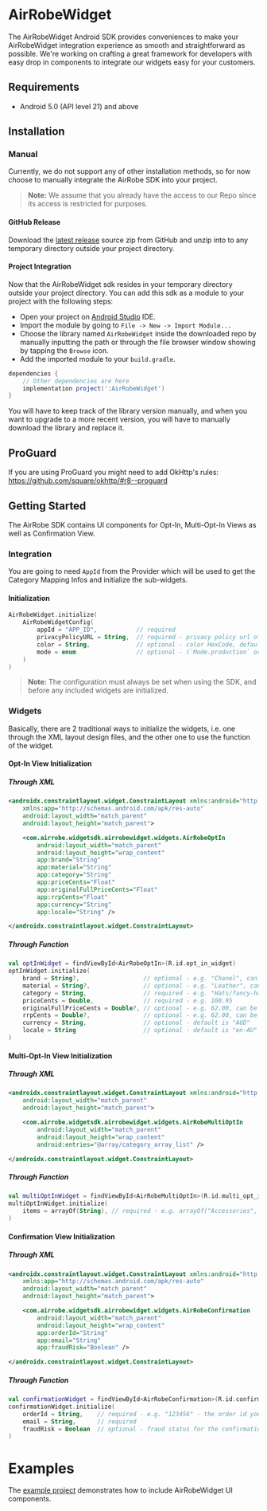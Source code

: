 # AirRobeWidget
The AirRobeWidget Android SDK provides conveniences to make your AirRobeWidget integration experience as smooth and straightforward as possible. We're working on crafting a great framework for developers with easy drop in components to integrate our widgets easy for your customers.

## Requirements
- Android 5.0 (API level 21) and above

## Installation

### Manual

Currently, we do not support any of other installation methods, so for now choose to manually integrate the AirRobe SDK into your project.
> **Note:**
> We assume that you already have the access to our Repo since its access is restricted for purposes.

#### GitHub Release

Download the [latest release][latest-release] source zip from GitHub and unzip into to any temporary directory outside your project directory.

#### Project Integration
Now that the AirRobeWidget sdk resides in your temporary directory outside your project directory. You can add this sdk as a module to your project with the following steps:
- Open your project on [Android Studio][Android-Studio] IDE.
- Import the module by going to `File -> New -> Import Module...`
- Choose the library named `AirRobeWidget` inside the downloaded repo by manually inputting the path or through the file browser window showing by tapping the `Browse` icon.
- Add the imported module to your `build.gradle`.
```gradle
dependencies {
    // Other dependencies are here
    implementation project(':AirRobeWidget')
}
```

You will have to keep track of the library version manually, and when you want to upgrade to a more recent version, you will have to manually download the library and replace it.

## ProGuard
If you are using ProGuard you might need to add OkHttp's rules: https://github.com/square/okhttp/#r8--proguard


## Getting Started

The AirRobe SDK contains UI components for Opt-In, Multi-Opt-In Views as well as Confirmation View.

### Integration

You are going to need `AppId` from the Provider which will be used to get the Category Mapping Infos and initialize the sub-widgets.

#### Initialization

```kotlin
AirRobeWidget.initialize(
    AirRobeWidgetConfig(
        appId = "APP_ID",           // required
        privacyPolicyURL = String,  // required - privacy policy url of The Iconic
        color = String,             // optional - color HexCode, default value is "#42abc8"
        mode = enum                 // optional - (`Mode.production` or `Mode.sandbox`), default value is `Mode.production`
    )
)
```

> **Note:**
> The configuration must always be set when using the SDK, and before any included widgets are initialized.


### Widgets
Basically, there are 2 traditional ways to initialize the widgets, i.e. one through the XML layout design files, and the other one to use the function of the widget.

#### Opt-In View Initialization
##### Through XML

```xml
<androidx.constraintlayout.widget.ConstraintLayout xmlns:android="http://schemas.android.com/apk/res/android"
    xmlns:app="http://schemas.android.com/apk/res-auto"
    android:layout_width="match_parent"
    android:layout_height="match_parent">

    <com.airrobe.widgetsdk.airrobewidget.widgets.AirRobeOptIn
        android:layout_width="match_parent"
        android:layout_height="wrap_content"
        app:brand="String"
        app:material="String"
        app:category="String"
        app:priceCents="Float"
        app:originalFullPriceCents="Float"
        app:rrpCents="Float"
        app:currency="String"
        app:locale="String" />

</androidx.constraintlayout.widget.ConstraintLayout>

```
##### Through Function
```kotlin
val optInWidget = findViewById<AirRobeOptIn>(R.id.opt_in_widget)
optInWidget.initialize(
    brand = String?,                  // optional - e.g. "Chanel", can be nil
    material = String?,               // optional - e.g. "Leather", can be nil
    category = String,                // required - e.g. "Hats/fancy-hats"
    priceCents = Double,              // required - e.g. 100.95
    originalFullPriceCents = Double?, // optional - e.g. 62.00, can be nil
    rrpCents = Double?,               // optional - e.g. 62.00, can be nil
    currency = String,                // optional - default is "AUD"
    locale = String                   // optional - default is "en-AU"
)
```

#### Multi-Opt-In View Initialization
##### Through XML

```xml
<androidx.constraintlayout.widget.ConstraintLayout xmlns:android="http://schemas.android.com/apk/res/android"
    android:layout_width="match_parent"
    android:layout_height="match_parent">

    <com.airrobe.widgetsdk.airrobewidget.widgets.AirRobeMultiOptIn
        android:layout_width="match_parent"
        android:layout_height="wrap_content"
        android:entries="@array/category_array_list" />

</androidx.constraintlayout.widget.ConstraintLayout>
```

##### Through Function
```kotlin
val multiOptInWidget = findViewById<AirRobeMultiOptIn>(R.id.multi_opt_in_widget)
multiOptInWidget.initialize(
    items = arrayOf(String), // required - e.g. arrayOf("Accessories", "Accessories/Beauty", "Accessories/Bags/Leather bags/Weekender/Handbags", "Accessories/Bags/Clutches/Bum Bags")
)
```

#### Confirmation View Initialization
##### Through XML

```xml
<androidx.constraintlayout.widget.ConstraintLayout xmlns:android="http://schemas.android.com/apk/res/android"
    xmlns:app="http://schemas.android.com/apk/res-auto"
    android:layout_width="match_parent"
    android:layout_height="match_parent">

    <com.airrobe.widgetsdk.airrobewidget.widgets.AirRobeConfirmation
        android:layout_width="match_parent"
        android:layout_height="wrap_content"
        app:orderId="String"
        app:email="String"
        app:fraudRisk="Boolean" />

</androidx.constraintlayout.widget.ConstraintLayout>
```

##### Through Function
```kotlin
val confirmationWidget = findViewById<AirRobeConfirmation>(R.id.confirmation_widget)
confirmationWidget.initialize(
    orderId = String,    // required - e.g. "123456" - the order id you got from the checkout.
    email = String,      // required
    fraudRisk = Boolean  // optional - fraud status for the confirmation widget, default value is false.
)
```

# Examples

The [example project][example] demonstrates how to include AirRobeWidget UI components.

[latest-release]: https://github.com/airrobe/widget-sdk-android/releases/latest
[example]: https://github.com/airrobe/widget-sdk-android/tree/develop/app
[Android-Studio]: https://developer.android.com/studio
